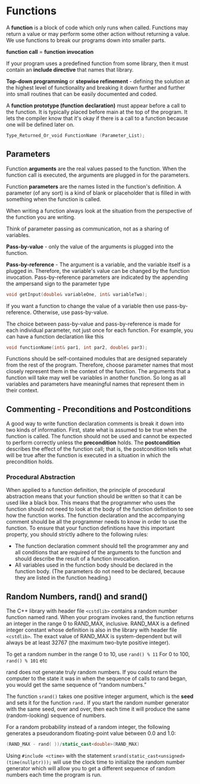# Functions
A **function** is a block of code which only runs when called. Functions may return a value or may perform some other action without returning a value. We use functions to break our programs down into smaller parts.

**function call** = **function invocation**

If your program uses a predefined function from some library, then it must contain an **include directive** that names that library.

**Top-down programming** or **stepwise refinement** - defining the solution at the highest level of functionality and breaking it down further and further into small routines that can be easily documented and coded.

A **function prototype (function declaration)** must appear before a call to the function. It is typically placed before main at the top of the program. It lets the compiler know that it's okay if there is a call to a function because one will be defined later on.
```cpp
Type_Returned_Or_void FunctionName (Parameter_List);
```

## Parameters

Function **arguments** are the real values passed to the function. When the function call is executed, the arguments are plugged in for the parameters.

Function **parameters** are the names listed in the function's definition. A parameter (of any sort) is a kind of blank or placeholder that is filled in with something when the function is called.

When writing a function always look at the situation from the perspective of the function you are writing.

Think of parameter passing as communication, not as a sharing of variables.

**Pass-by-value** - only the value of the arguments is plugged into the function.

**Pass-by-reference** - The argument is a variable, and the variable itself is a plugged in. Therefore, the variable's value can be changed by the function invocation.
Pass-by-reference parameters are indicated by the appending the ampersand sign to the parameter type
```cpp
void getInput(double& variableOne, int& variableTwo);
```

If you want a function to change the value of a variable then use pass-by-reference. Otherwise, use pass-by-value.

The choice between pass-by-value and pass-by-reference is made for each individual parameter, not just once for each function. For example, you can have a function declaration like this
```cpp
void functionName(int& par1, int par2, double& par3);
```

Functions should be self-contained modules that are designed separately from the rest of the program. Therefore, choose parameter names that most closely represent them in the context of the function. The arguments that a function will take may well be variables in another function. So long as all variables and parameters have meaningful names that represent them in their context.

## Commenting - Preconditions and Postconditions
A good way to write function declaration comments is break it down into two kinds of information. First, state what is assumed to be true when the function is called. The function should not be used and cannot be expected to perform correctly unless the **precondition** holds. The **postcondition** describes the effect of the function call; that is, the postcondition tells what will be true after the function is executed in a situation in which the precondition holds.

### Procedural Abstraction
When applied to a function definition, the principle of procedural abstraction means that your function should be written so that it can be used like a black box. This means that the programmer who uses the function should not need to look at the body of the function definition to see how the function works. The function declaration and the accompanying comment should be all the programmer needs to know in order to use the function. To ensure that your function definitions have this important property, you should strictly adhere to the following rules:
-  The function declaration comment should tell the programmer any and all conditions that are required of the arguments to the function and should describe the result of a function invocation.
-   All variables used in the function body should be declared in the function body. (The parameters do not need to be declared, because they are listed in the function heading.)

## Random Numbers, rand() and srand()
The C++ library with header file `<cstdlib>` contains a random number function named rand. When your program invokes rand, the function returns an integer in the range 0 to RAND_MAX, inclusive. RAND_MAX is a defined integer constant whose definition is also in the library with header file `<cstdlib>`. The exact value of RAND_MAX is system-dependent but will always be at least 32767 (the maximum two-byte positive integer).

To get a random number in the range 0 to 10, use ``rand() % 11`` For 0 to 100, ``rand() % 101`` etc

rand does not generate truly random numbers. If you could return the computer to the state it was in when the sequence of calls to rand began, you would get the same sequence of “random numbers.”

The function ``srand()`` takes one positive integer argument, which is the **seed** and sets it for the function ``rand.`` If you start the random number generator with the same seed, over and over, then each time it will produce the same (random-looking) sequence of numbers.

For a random probability instead of a random integer, the following generates a pseudorandom floating-point value between 0.0 and 1.0:
```cpp
(RAND_MAX - rand( ))/static_cast<double>(RAND_MAX)
```

Using `#include <ctime>` with the statement `srand(static_cast<unsigned>(time(nullptr)));` will use the clock time to initialize the random number generator which will allow you to get a different sequence of random numbers each time the program is run.
